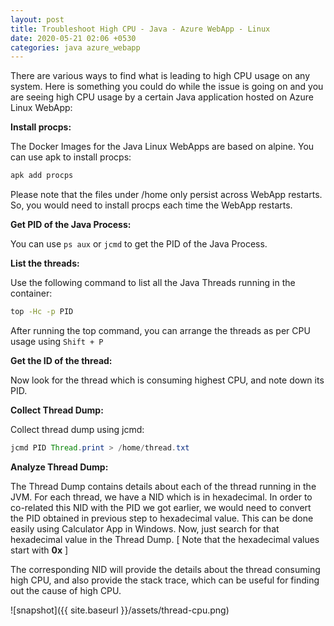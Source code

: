 ```yaml
---
layout: post
title: Troubleshoot High CPU - Java - Azure WebApp - Linux
date: 2020-05-21 02:06 +0530
categories: java azure_webapp
---
```


There are various ways to find what is leading to high CPU usage on any system. Here is something you could do while the issue is going on and you are seeing high CPU usage by a certain Java application hosted on Azure Linux WebApp:

__Install procps:__

The Docker Images for the Java Linux WebApps are based on alpine. You can use apk to install procps:

```bash
apk add procps
```

Please note that the files under /home only persist across WebApp restarts. So, you would need to install procps each time the WebApp restarts.

__Get PID of the Java Process:__

You can use ```ps aux``` or ```jcmd``` to get the PID of the Java Process.

__List the threads:__

Use the following command to list all the Java Threads running in the container:

```bash
top -Hc -p PID
```

After running the top command, you can arrange the threads as per CPU usage using ```Shift + P```

__Get the ID of the thread:__

Now look for the thread which is consuming highest CPU, and note down its PID.

__Collect Thread Dump:__

Collect thread dump using jcmd:

```java
jcmd PID Thread.print > /home/thread.txt
```

__Analyze Thread Dump:__

The Thread Dump contains details about each of the thread running in the JVM. For each thread, we have a NID which is in hexadecimal. In order to co-related this NID with the PID we got earlier, we would need to convert the PID obtained in previous step to hexadecimal value. This can be done easily using Calculator App in Windows. Now, just search for that hexadecimal value in the Thread Dump. [ Note that the hexadecimal values start with __0x__ ]

The corresponding NID will provide the details about the thread consuming high CPU, and also provide the stack trace, which can be useful for finding out the cause of high CPU.

![snapshot]({{ site.baseurl }}/assets/thread-cpu.png)
